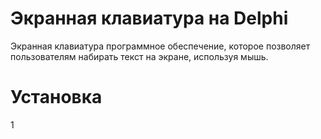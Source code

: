 # Экранная клавиатура на Delphi
Экранная клавиатура программное обеспечение, которое позволяет пользователям набирать текст на экране, используя мышь.
# Установка 
1

